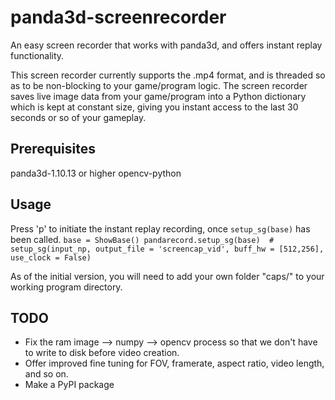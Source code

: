 # panda3d-screenrecorder
An easy screen recorder that works with panda3d, and offers instant replay functionality.

This screen recorder currently supports the .mp4 format, and is threaded so as to be non-blocking to your game/program logic. The screen recorder saves live image data from your game/program into a Python dictionary which is kept at constant size, giving you instant access to the last 30 seconds or so of your gameplay.

## Prerequisites
panda3d-1.10.13 or higher
opencv-python

## Usage
Press 'p' to initiate the instant replay recording, once `setup_sg(base)` has been called.
`
base = ShowBase()
pandarecord.setup_sg(base)  # setup_sg(input_np, output_file = 'screencap_vid', buff_hw = [512,256], use_clock = False)
`

As of the initial version, you will need to add your own folder "caps/" to your working program directory. 

## TODO
- Fix the ram image --> numpy --> opencv process so that we don't have to write to disk before video creation.
- Offer improved fine tuning for FOV, framerate, aspect ratio, video length, and so on.
- Make a PyPI package
